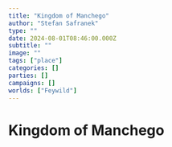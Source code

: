 ```yaml
---
title: "Kingdom of Manchego"
author: "Stefan Safranek"
type: ""
date: 2024-08-01T08:46:00.000Z
subtitle: ""
image: ""
tags: ["place"]
categories: []
parties: []
campaigns: []
worlds: ["Feywild"]
---
```


# Kingdom of Manchego

